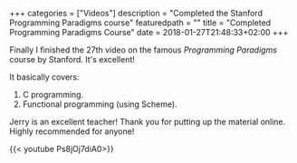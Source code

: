 +++
categories = ["Videos"]
description = "Completed the Stanford Programming Paradigms course"
featuredpath = ""
title = "Completed Programming Paradigms Course"
date = 2018-01-27T21:48:33+02:00
+++

Finally I finished the 27th video on the famous *Programming Paradigms* course by Stanford. It's excellent!

It basically covers:

1. C programming.
2. Functional programming (using Scheme).

Jerry is an excellent teacher! Thank you for putting up the material online. Highly recommended for anyone!

{{< youtube Ps8jOj7diA0>}}
